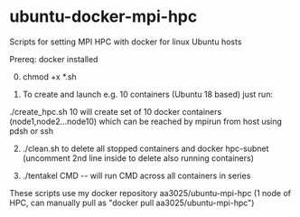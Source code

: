 # ubuntu-docker-mpi-hpc
Scripts for setting MPI HPC with docker for linux Ubuntu hosts

Prereq: docker installed

0) chmod +x *.sh

1) To create and launch e.g. 10 containers (Ubuntu 18 based) just run:

./create_hpc.sh 10
will create set of 10 docker containers (node1,node2...node10) which can be reached by mpirun from host using pdsh or ssh

2) ./clean.sh to delete all stopped containers and docker hpc-subnet (uncomment 2nd line inside to delete also running containers) 

3) ./tentakel CMD  -- will run CMD across all containers in series

These scripts use my docker repository aa3025/ubuntu-mpi-hpc (1 node of HPC, can manually pull as "docker pull aa3025/ubuntu-mpi-hpc")

